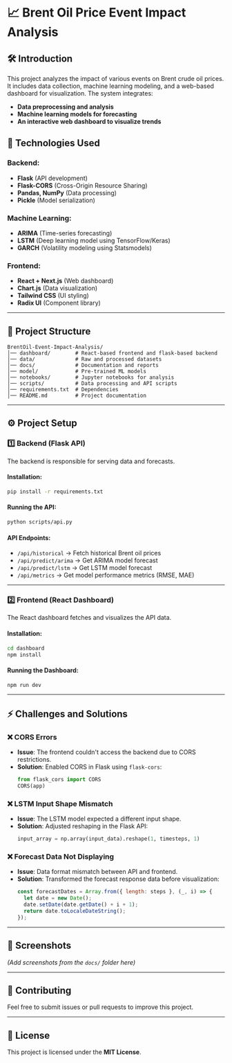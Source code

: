 
# 📈 Brent Oil Price Event Impact Analysis

## 🛠 Introduction
This project analyzes the impact of various events on Brent crude oil prices. It includes data collection, machine learning modeling, and a web-based dashboard for visualization. The system integrates:

- **Data preprocessing and analysis**
- **Machine learning models for forecasting**
- **An interactive web dashboard to visualize trends**

## 🚀 Technologies Used

### Backend:
- **Flask** (API development)
- **Flask-CORS** (Cross-Origin Resource Sharing)
- **Pandas, NumPy** (Data processing)
- **Pickle** (Model serialization)

### Machine Learning:
- **ARIMA** (Time-series forecasting)
- **LSTM** (Deep learning model using TensorFlow/Keras)
- **GARCH** (Volatility modeling using Statsmodels)

### Frontend:
- **React + Next.js** (Web dashboard)
- **Chart.js** (Data visualization)
- **Tailwind CSS** (UI styling)
- **Radix UI** (Component library)

---

## 📁 Project Structure

```
BrentOil-Event-Impact-Analysis/
│── dashboard/        # React-based frontend and flask-based backend
│── data/             # Raw and processed datasets
│── docs/             # Documentation and reports
│── model/            # Pre-trained ML models
│── notebooks/        # Jupyter notebooks for analysis
│── scripts/          # Data processing and API scripts
│── requirements.txt  # Dependencies
│── README.md         # Project documentation
```

---

## ⚙️ Project Setup

### 1️⃣ Backend (Flask API)
The backend is responsible for serving data and forecasts.

#### Installation:
```bash
pip install -r requirements.txt
```

#### Running the API:
```bash
python scripts/api.py
```

#### API Endpoints:
- `/api/historical` → Fetch historical Brent oil prices
- `/api/predict/arima` → Get ARIMA model forecast
- `/api/predict/lstm` → Get LSTM model forecast
- `/api/metrics` → Get model performance metrics (RMSE, MAE)

---

### 2️⃣ Frontend (React Dashboard)
The React dashboard fetches and visualizes the API data.

#### Installation:
```bash
cd dashboard
npm install
```

#### Running the Dashboard:
```bash
npm run dev
```

---

## ⚡ Challenges and Solutions

### ❌ CORS Errors
- **Issue**: The frontend couldn't access the backend due to CORS restrictions.
- **Solution**: Enabled CORS in Flask using `flask-cors`:
  ```python
  from flask_cors import CORS
  CORS(app)
  ```

### ❌ LSTM Input Shape Mismatch
- **Issue**: The LSTM model expected a different input shape.
- **Solution**: Adjusted reshaping in the Flask API:
  ```python
  input_array = np.array(input_data).reshape(1, timesteps, 1)
  ```

### ❌ Forecast Data Not Displaying
- **Issue**: Data format mismatch between API and frontend.
- **Solution**: Transformed the forecast response data before visualization:
  ```javascript
  const forecastDates = Array.from({ length: steps }, (_, i) => {
    let date = new Date();
    date.setDate(date.getDate() + i + 1);
    return date.toLocaleDateString();
  });
  ```

---

## 📸 Screenshots
*(Add screenshots from the `docs/` folder here)*

---

## 🤝 Contributing
Feel free to submit issues or pull requests to improve this project.

---

## 📜 License
This project is licensed under the **MIT License**.

